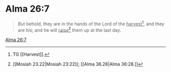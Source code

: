 # Alma 26:7

> But behold, they are in the hands of the Lord of the <u>harvest</u>[^a], and they are his; and he will <u>raise</u>[^b] them up at the last day.

[Alma 26:7](https://www.churchofjesuschrist.org/study/scriptures/bofm/alma/26?lang=eng&id=p7#p7)


[^a]: TG [[Harvest]].
[^b]: [[Mosiah 23.22|Mosiah 23:22]]; [[Alma 36.28|Alma 36:28.]]
